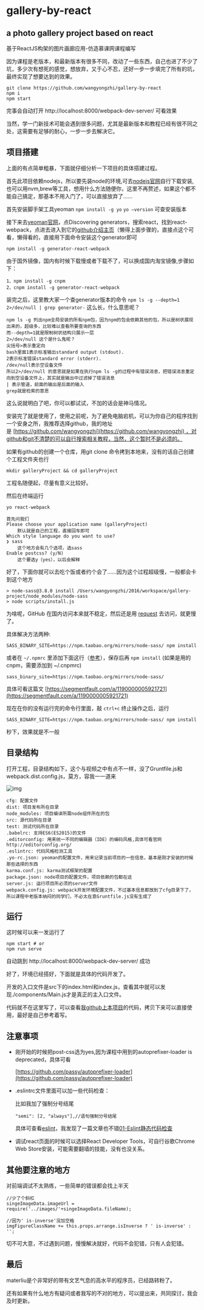 # gallery-by-react
## a photo gallery project based on react

基于ReactJS构架的图片画廊应用-仿造慕课网课程编写

因为课程是老版本，和最新版本有很多不同，改动了一些东西，自己也进了不少了坑，多少次有想死的感觉，想放弃，又于心不忍，还好一步一步填完了所有的坑，最终实现了想要达到的效果。

```
git clone https://github.com/wangyongzhi/gallery-by-react
npm i
npm start
```

完事会自动打开 http://localhost:8000/webpack-dev-server/ 可看效果

当然，学一门新技术可能会遇到很多问题，尤其是最新版本和教程已经有很不同之处，这需要有足够的耐心，一步一步去解决它。

## 项目搭建

上面的有点简单粗暴，下面就仔细分析一下项目的具体搭建过程。

首先此项目依赖nodejs，所以要先装node的环境,可去[nodejs官网]([https://nodejs.org/en/](https://nodejs.org/en/))自行下载安装,也可以用nvm,brew等工具，想用什么方法随便你，这里不再赘述，如果这个都不能自己搞定，那基本不用入门了，可以直接放弃了……

首先安装脚手架工具yeoman
`npm install -g yo`
`yo —version` 可查安装版本

接下来去[yeoman官网](http://yeoman.io/)，点Discovering generators，搜索react，找到react-webpack，点进去进入到它的[github介绍主页](https://github.com/react-webpack-generators/generator-react-webpack#readme)（懒得上面步骤的，直接点这个可看，懒得看的，直接用下面命令安装这个generator即可

`npm install -g generator-react-webpack`

由于国外镜像，国内有时候下载慢或者下载不了，可以换成国内淘宝镜像,步骤如下：

``` 
1、npm install -g cnpm
2、cnpm install -g generator-react-webpack
```

装完之后，这里教大家一个查generator版本的命令
`npm ls -g --depth=1 2>/dev/null | grep generator-`
这么长，什么意思呢？

``` 
npm ls -g 列出npm全局安装的所有npm包，因为npm的包会依赖其他的包，所以是树状展现出来的，超级多，比较难以查看所要查询的东西
而--depth=1就是限制树状结构只展示一层
2>/dev/null 这个是什么鬼呢？
尖括号>表示重定向
bash里面1表示标准输出standard output (stdout).
2表示标准错误standard error (stderr).
/dev/null表示空设备文件
所以2>/dev/null 的意思就是如果在执行npm ls -g的过程中有错误消息，把错误消息重定向到空设备文件上，其实就是输出中过滤掉了错误消息
| 表示管道，前面的输出是后面的输入
grep就是检索的意思
```

这么说就明白了吧，你可以都试试，不加的话会是神马情况。

安装完了就是使用了，使用之前呢，为了避免电脑宕机，可以为你自己的程序找到一个安身之所，我推荐选择github，我的地址是 [https://github.com/wangyongzhi](https://github.com/wangyongzhi) ，对github和git不清楚的可以自行搜索相关教程，当然，这个暂时不是必须的。

如果有github的创建一个仓库，用git clone 命令拷到本地来，没有的话自己创建个工程文件夹也行

`mkdir galleryProject && cd galleryProject` 

工程名随便起，尽量有意义比较好。

然后在终端运行

`yo react-webpack`

```
首先问我们
Please choose your application name (galleryProject)
	默认就是自己的工程，直接回车即可
Which style language do you want to use? 
❯ sass 
	这个地方会有几个选项，选sass
Enable postcss? (y/N) 
	这个要选y（yes），以后会解释
```

好了，下面你就可以去吃个饭或者约个会了……因为这个过程超级慢，一般都会卡到这个地方

```
> node-sass@3.8.0 install /Users/wangyongzhi/2016/workspace/gallery-project/node_modules/node-sass
> node scripts/install.js
```

为啥呢，GitHub 在国内访问本来就不稳定，然后还是用 [request](https://github.com/request/request) 去访问，就更慢了。

具体解决方法两种:

```
SASS_BINARY_SITE=https://npm.taobao.org/mirrors/node-sass/ npm install
```

或者在 `~/.npmrc` 里添加下面这行（[参考](https://github.com/sass/node-sass/blob/master/lib/extensions.js#L191)），保存后再 `npm install`
(如果是用的 cnpm，需要添加到 ~/.cnpmrc)

```
sass_binary_site=https://npm.taobao.org/mirrors/node-sass/
```

具体可看这篇文 [https://segmentfault.com/a/1190000005921721](https://segmentfault.com/a/1190000005921721)

现在在你的没有运行完的命令行里面，敲 `ctrl+c` 终止操作之后，运行

```
SASS_BINARY_SITE=https://npm.taobao.org/mirrors/node-sass/ npm install
```

秒下，效果就是不一般

## 目录结构

打开工程，目录结构如下，这个与视频之中有点不一样，没了Gruntfile.js和webpack.dist.config.js，莫方，容我一一道来

![img](https://static.dingtalk.com/media/lALOaj3x_c0BHczz_243_285.png_620x10000q90g.jpg)

```
cfg: 配置文件
dist: 项目发布所在目录
node_modules: 项目编译所需node组件所在的包
src: 源代码所在目录
test: 测试代码所在目录
.babelrc: 支持ES6(ES2015)的文件
.editorconfig: 用来统一不同的编辑器（IDE）的编码风格,具体可看官网http://editorconfig.org/
.eslintrc: 代码风格检测工具
.yo-rc.json: yeoman的配置文件，用来记录当前项目的一些信息，基本是刚才安装的时候那些选择的东西
karma.conf.js: karma测试框架的配置
package.json: node项目的配置文件，项目依赖的包都在这
server.js: 运行项目所必须的server文件
webpack.config.js: webpack开发环境配置文件，不过基本信息都放到了cfg目录下了，所以课程中老版本纳闷的同学们，不必太在意Gruntfile.js没有生成了
```

## 运行

这时候可以来一发运行了

```
npm start # or
npm run serve
```

自动跳到 http://localhost:8000/webpack-dev-server/ 成功

好了，环境已经搭好，下面就是具体的代码开发了。

开发的入口文件是src下的index.html和index.js，查看其中就可以发现./components/Main.js才是真正的主入口文件。

代码就不在这里写了，可以查看[我github上本项目](https://github.com/wangyongzhi/gallery-by-react)的代码，拷贝下来可以直接使用，最好是自己参考着写。

## 注意事项

- 刚开始的时候把post-css选为yes,因为课程中用到的autoprefixer-loader is deprecated，具体可看

  [https://github.com/passy/autoprefixer-loader](https://github.com/passy/autoprefixer-loader)

- .eslintrc文件里面可以加一些代码检查：

  比如我加了强制分号结尾

  ```
  "semi": [2, "always"],//语句强制分号结尾
  ```

  具体可查看[eslint](http://eslint.org/)，我发现了一篇文章也不错[01-Eslint静态代码检查](http://www.jianshu.com/p/1682b91756b1)

- 调试react页面的时候可以选择React Developer Tools，可自行谷歌Chrome Web Store安装，可能需要翻墙的技能，没有也没关系。

## 其他要注意的地方

对前端调试不太熟练，一些简单的错误都会找上半天

```
//少了个斜杠
singeImageData.imageUrl = require('../images/'+singeImageData.fileName);
```

```
//因为' is-inverse'没加空格
imgFigureClassName += this.props.arrange.isInverse ? ' is-inverse' : '';
```

切不可大意，不过遇到问题，慢慢解决就好，代码不会犯错，只有人会犯错。

## 最后
materliu是个非常好的带有文艺气息的高水平的程序员，已经路转粉了。

还有如果有什么地方有疑问或者我写的不对的地方，可以提出来，共同探讨，我会及时更新。
